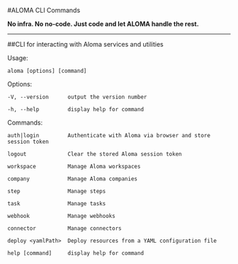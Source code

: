 #ALOMA CLI Commands

**No infra. No no-code. Just code and let ALOMA handle the rest.**

---

##CLI for interacting with Aloma services and utilities

Usage:

`aloma [options] [command]`


Options:

`-V, --version      output the version number`

`-h, --help         display help for command`

Commands:

`auth|login         Authenticate with Aloma via browser and store session token`

`logout             Clear the stored Aloma session token`

`workspace          Manage Aloma workspaces`

`company            Manage Aloma companies`

`step               Manage steps`

`task               Manage tasks`

`webhook            Manage webhooks`

`connector          Manage connectors`

`deploy <yamlPath>  Deploy resources from a YAML configuration file`

`help [command]     display help for command`

